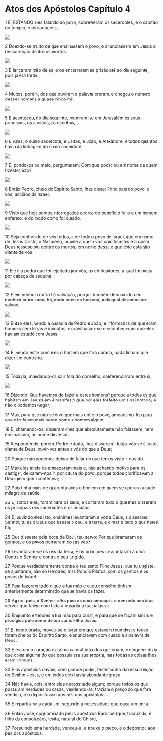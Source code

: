 # Atos dos Apóstolos Capítulo 4

1	E, ESTANDO eles falando ao povo, sobrevieram os sacerdotes, e o capitão do templo, e os saduceus,

![](.img/44_Ac_04_01_RG.jpg)

2	Doendo-se muito de que ensinassem o povo, e anunciassem em Jesus a ressurreição dentre os mortos.

![](.img/44_Ac_04_02_RG.jpg)

3	E lançaram mão deles, e os encerraram na prisão até ao dia seguinte, pois já era tarde.

![](.img/44_Ac_04_03_RG.jpg)

4	Muitos, porém, dos que ouviram a palavra creram, e chegou o número desses homens a quase cinco mil.

![](.img/44_Ac_04_04_RG.jpg)

5	E aconteceu, no dia seguinte, reunirem-se em Jerusalém os seus principais, os anciãos, os escribas,

![](.img/44_Ac_04_05_RG.jpg)

6	E Anás, o sumo sacerdote, e Caifás, e João, e Alexandre, e todos quantos havia da linhagem do sumo sacerdote.

![](.img/44_Ac_04_06_RG.jpg)

7	E, pondo-os no meio, perguntaram: Com que poder ou em nome de quem fizestes isto?

![](.img/44_Ac_04_07_RG.jpg)

8	Então Pedro, cheio do Espírito Santo, lhes disse: Principais do povo, e vós, anciãos de Israel,

![](.img/44_Ac_04_08_RG.jpg)

9	Visto que hoje somos interrogados acerca do benefício feito a um homem enfermo, e do modo como foi curado,

![](.img/44_Ac_04_09_RG.jpg)

10	Seja conhecido de vós todos, e de todo o povo de Israel, que em nome de Jesus Cristo, o Nazareno, aquele a quem vós crucificastes e a quem Deus ressuscitou dentre os mortos, em nome desse é que este está são diante de vós.

![](.img/44_Ac_04_10_RG.jpg)

11	Ele é a pedra que foi rejeitada por vós, os edificadores, a qual foi posta por cabeça de esquina.

![](.img/44_Ac_04_11_RG.jpg)

12	E em nenhum outro há salvação, porque também debaixo do céu nenhum outro nome há, dado entre os homens, pelo qual devamos ser salvos.

![](.img/44_Ac_04_12_RG.jpg)

13	Então eles, vendo a ousadia de Pedro e João, e informados de que eram homens sem letras e indoutos, maravilharam-se e reconheceram que eles haviam estado com Jesus.

![](.img/44_Ac_04_13_RG.jpg)

14	E, vendo estar com eles o homem que fora curado, nada tinham que dizer em contrário.

![](.img/44_Ac_04_14_RG.jpg)

15	Todavia, mandando-os sair fora do conselho, conferenciaram entre si,

![](.img/44_Ac_04_15_RG.jpg)

16	Dizendo: Que havemos de fazer a estes homens? porque a todos os que habitam em Jerusalém é manifesto que por eles foi feito um sinal notório, e não o podemos negar;

17	Mas, para que não se divulgue mais entre o povo, ameacemo-los para que não falem mais nesse nome a homem algum.

18	E, chamando-os, disseram-lhes que absolutamente não falassem, nem ensinassem, no nome de Jesus.

19	Respondendo, porém, Pedro e João, lhes disseram: Julgai vós se é justo, diante de Deus, ouvir-vos antes a vós do que a Deus;

20	Porque não podemos deixar de falar do que temos visto e ouvido.

21	Mas eles ainda os ameaçaram mais e, não achando motivo para os castigar, deixaram-nos ir, por causa do povo; porque todos glorificavam a Deus pelo que acontecera;

22	Pois tinha mais de quarenta anos o homem em quem se operara aquele milagre de saúde.

23	E, soltos eles, foram para os seus, e contaram tudo o que lhes disseram os principais dos sacerdotes e os anciãos.

24	E, ouvindo eles isto, unânimes levantaram a voz a Deus, e disseram: Senhor, tu és o Deus que fizeste o céu, e a terra, e o mar e tudo o que neles há;

25	Que disseste pela boca de Davi, teu servo: Por que bramaram os gentios, e os povos pensaram coisas vãs?

26	Levantaram-se os reis da terra, E os príncipes se ajuntaram à uma, Contra o Senhor e contra o seu Ungido.

27	Porque verdadeiramente contra o teu santo Filho Jesus, que tu ungiste, se ajuntaram, não só Herodes, mas Pôncio Pilatos, com os gentios e os povos de Israel;

28	Para fazerem tudo o que a tua mão e o teu conselho tinham anteriormente determinado que se havia de fazer.

29	Agora, pois, ó Senhor, olha para as suas ameaças, e concede aos teus servos que falem com toda a ousadia a tua palavra;

30	Enquanto estendes a tua mão para curar, e para que se façam sinais e prodígios pelo nome de teu santo Filho Jesus.

31	E, tendo orado, moveu-se o lugar em que estavam reunidos; e todos foram cheios do Espírito Santo, e anunciavam com ousadia a palavra de Deus.

32	E era um o coração e a alma da multidão dos que criam, e ninguém dizia que coisa alguma do que possuía era sua própria, mas todas as coisas lhes eram comuns.

33	E os apóstolos davam, com grande poder, testemunho da ressurreição do Senhor Jesus, e em todos eles havia abundante graça.

34	Não havia, pois, entre eles necessitado algum; porque todos os que possuíam herdades ou casas, vendendo-as, traziam o preço do que fora vendido, e o depositavam aos pés dos apóstolos.

35	E repartia-se a cada um, segundo a necessidade que cada um tinha.

36	Então José, cognominado pelos apóstolos Barnabé (que, traduzido, é filho da consolação), levita, natural de Chipre,

37	Possuindo uma herdade, vendeu-a, e trouxe o preço, e o depositou aos pés dos apóstolos.

